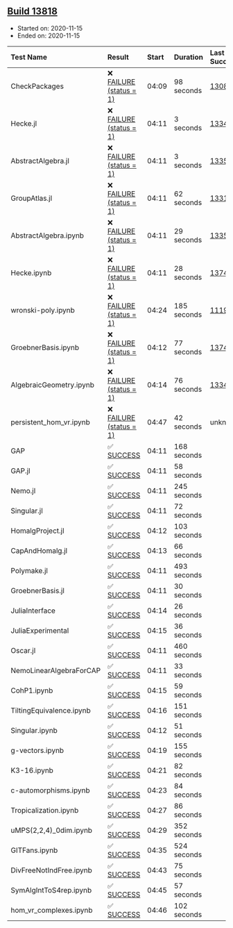 ## [Build 13818](https://oscarci.mathematik.uni-kl.de/job/oscar/13818/)

* Started on: 2020-11-15
* Ended on: 2020-11-15

| Test Name    | Result | Start | Duration | Last Success | First Failure |
|:-------------|:-------|:------|:---------|:-------------|:--------------|
| CheckPackages | ❌ [FAILURE (status = 1)](https://oscarci.mathematik.uni-kl.de/job/oscar/13818/artifact/logs/build-13818/CheckPackages.log) | 04:09 | 98 seconds | [13085](https://oscarci.mathematik.uni-kl.de/job/oscar/13085/) | [13086](https://oscarci.mathematik.uni-kl.de/job/oscar/13086/) |
| Hecke.jl | ❌ [FAILURE (status = 1)](https://oscarci.mathematik.uni-kl.de/job/oscar/13818/artifact/logs/build-13818/Hecke.jl.log) | 04:11 | 3 seconds | [13341](https://oscarci.mathematik.uni-kl.de/job/oscar/13341/) | [13342](https://oscarci.mathematik.uni-kl.de/job/oscar/13342/) |
| AbstractAlgebra.jl | ❌ [FAILURE (status = 1)](https://oscarci.mathematik.uni-kl.de/job/oscar/13818/artifact/logs/build-13818/AbstractAlgebra.jl.log) | 04:11 | 3 seconds | [13355](https://oscarci.mathematik.uni-kl.de/job/oscar/13355/) | [13356](https://oscarci.mathematik.uni-kl.de/job/oscar/13356/) |
| GroupAtlas.jl | ❌ [FAILURE (status = 1)](https://oscarci.mathematik.uni-kl.de/job/oscar/13818/artifact/logs/build-13818/GroupAtlas.jl.log) | 04:11 | 62 seconds | [13311](https://oscarci.mathematik.uni-kl.de/job/oscar/13311/) | [13312](https://oscarci.mathematik.uni-kl.de/job/oscar/13312/) |
| AbstractAlgebra.ipynb | ❌ [FAILURE (status = 1)](https://oscarci.mathematik.uni-kl.de/job/oscar/13818/artifact/logs/build-13818/AbstractAlgebra.ipynb.log) | 04:11 | 29 seconds | [13355](https://oscarci.mathematik.uni-kl.de/job/oscar/13355/) | [13356](https://oscarci.mathematik.uni-kl.de/job/oscar/13356/) |
| Hecke.ipynb | ❌ [FAILURE (status = 1)](https://oscarci.mathematik.uni-kl.de/job/oscar/13818/artifact/logs/build-13818/Hecke.ipynb.log) | 04:11 | 28 seconds | [13749](https://oscarci.mathematik.uni-kl.de/job/oscar/13749/) | [13750](https://oscarci.mathematik.uni-kl.de/job/oscar/13750/) |
| wronski-poly.ipynb | ❌ [FAILURE (status = 1)](https://oscarci.mathematik.uni-kl.de/job/oscar/13818/artifact/logs/build-13818/wronski-poly.ipynb.log) | 04:24 | 185 seconds | [11192](https://oscarci.mathematik.uni-kl.de/job/oscar/11192/) | [11193](https://oscarci.mathematik.uni-kl.de/job/oscar/11193/) |
| GroebnerBasis.ipynb | ❌ [FAILURE (status = 1)](https://oscarci.mathematik.uni-kl.de/job/oscar/13818/artifact/logs/build-13818/GroebnerBasis.ipynb.log) | 04:12 | 77 seconds | [13748](https://oscarci.mathematik.uni-kl.de/job/oscar/13748/) | [13749](https://oscarci.mathematik.uni-kl.de/job/oscar/13749/) |
| AlgebraicGeometry.ipynb | ❌ [FAILURE (status = 1)](https://oscarci.mathematik.uni-kl.de/job/oscar/13818/artifact/logs/build-13818/AlgebraicGeometry.ipynb.log) | 04:14 | 76 seconds | [13341](https://oscarci.mathematik.uni-kl.de/job/oscar/13341/) | [13342](https://oscarci.mathematik.uni-kl.de/job/oscar/13342/) |
| persistent_hom_vr.ipynb | ❌ [FAILURE (status = 1)](https://oscarci.mathematik.uni-kl.de/job/oscar/13818/artifact/logs/build-13818/persistent_hom_vr.ipynb.log) | 04:47 | 42 seconds | unknown | unknown |
| GAP | ✅ [SUCCESS](https://oscarci.mathematik.uni-kl.de/job/oscar/13818/artifact/logs/build-13818/GAP.log) | 04:11 | 168 seconds |  |  |
| GAP.jl | ✅ [SUCCESS](https://oscarci.mathematik.uni-kl.de/job/oscar/13818/artifact/logs/build-13818/GAP.jl.log) | 04:11 | 58 seconds |  |  |
| Nemo.jl | ✅ [SUCCESS](https://oscarci.mathematik.uni-kl.de/job/oscar/13818/artifact/logs/build-13818/Nemo.jl.log) | 04:11 | 245 seconds |  |  |
| Singular.jl | ✅ [SUCCESS](https://oscarci.mathematik.uni-kl.de/job/oscar/13818/artifact/logs/build-13818/Singular.jl.log) | 04:11 | 72 seconds |  |  |
| HomalgProject.jl | ✅ [SUCCESS](https://oscarci.mathematik.uni-kl.de/job/oscar/13818/artifact/logs/build-13818/HomalgProject.jl.log) | 04:12 | 103 seconds |  |  |
| CapAndHomalg.jl | ✅ [SUCCESS](https://oscarci.mathematik.uni-kl.de/job/oscar/13818/artifact/logs/build-13818/CapAndHomalg.jl.log) | 04:13 | 66 seconds |  |  |
| Polymake.jl | ✅ [SUCCESS](https://oscarci.mathematik.uni-kl.de/job/oscar/13818/artifact/logs/build-13818/Polymake.jl.log) | 04:11 | 493 seconds |  |  |
| GroebnerBasis.jl | ✅ [SUCCESS](https://oscarci.mathematik.uni-kl.de/job/oscar/13818/artifact/logs/build-13818/GroebnerBasis.jl.log) | 04:11 | 30 seconds |  |  |
| JuliaInterface | ✅ [SUCCESS](https://oscarci.mathematik.uni-kl.de/job/oscar/13818/artifact/logs/build-13818/JuliaInterface.log) | 04:14 | 26 seconds |  |  |
| JuliaExperimental | ✅ [SUCCESS](https://oscarci.mathematik.uni-kl.de/job/oscar/13818/artifact/logs/build-13818/JuliaExperimental.log) | 04:15 | 36 seconds |  |  |
| Oscar.jl | ✅ [SUCCESS](https://oscarci.mathematik.uni-kl.de/job/oscar/13818/artifact/logs/build-13818/Oscar.jl.log) | 04:11 | 460 seconds |  |  |
| NemoLinearAlgebraForCAP | ✅ [SUCCESS](https://oscarci.mathematik.uni-kl.de/job/oscar/13818/artifact/logs/build-13818/NemoLinearAlgebraForCAP.log) | 04:11 | 33 seconds |  |  |
| CohP1.ipynb | ✅ [SUCCESS](https://oscarci.mathematik.uni-kl.de/job/oscar/13818/artifact/logs/build-13818/CohP1.ipynb.log) | 04:15 | 59 seconds |  |  |
| TiltingEquivalence.ipynb | ✅ [SUCCESS](https://oscarci.mathematik.uni-kl.de/job/oscar/13818/artifact/logs/build-13818/TiltingEquivalence.ipynb.log) | 04:16 | 151 seconds |  |  |
| Singular.ipynb | ✅ [SUCCESS](https://oscarci.mathematik.uni-kl.de/job/oscar/13818/artifact/logs/build-13818/Singular.ipynb.log) | 04:12 | 51 seconds |  |  |
| g-vectors.ipynb | ✅ [SUCCESS](https://oscarci.mathematik.uni-kl.de/job/oscar/13818/artifact/logs/build-13818/g-vectors.ipynb.log) | 04:19 | 155 seconds |  |  |
| K3-16.ipynb | ✅ [SUCCESS](https://oscarci.mathematik.uni-kl.de/job/oscar/13818/artifact/logs/build-13818/K3-16.ipynb.log) | 04:21 | 82 seconds |  |  |
| c-automorphisms.ipynb | ✅ [SUCCESS](https://oscarci.mathematik.uni-kl.de/job/oscar/13818/artifact/logs/build-13818/c-automorphisms.ipynb.log) | 04:23 | 84 seconds |  |  |
| Tropicalization.ipynb | ✅ [SUCCESS](https://oscarci.mathematik.uni-kl.de/job/oscar/13818/artifact/logs/build-13818/Tropicalization.ipynb.log) | 04:27 | 86 seconds |  |  |
| uMPS(2,2,4)_0dim.ipynb | ✅ [SUCCESS](https://oscarci.mathematik.uni-kl.de/job/oscar/13818/artifact/logs/build-13818/uMPS-2-2-4-_0dim.ipynb.log) | 04:29 | 352 seconds |  |  |
| GITFans.ipynb | ✅ [SUCCESS](https://oscarci.mathematik.uni-kl.de/job/oscar/13818/artifact/logs/build-13818/GITFans.ipynb.log) | 04:35 | 524 seconds |  |  |
| DivFreeNotIndFree.ipynb | ✅ [SUCCESS](https://oscarci.mathematik.uni-kl.de/job/oscar/13818/artifact/logs/build-13818/DivFreeNotIndFree.ipynb.log) | 04:43 | 75 seconds |  |  |
| SymAlgIntToS4rep.ipynb | ✅ [SUCCESS](https://oscarci.mathematik.uni-kl.de/job/oscar/13818/artifact/logs/build-13818/SymAlgIntToS4rep.ipynb.log) | 04:45 | 57 seconds |  |  |
| hom_vr_complexes.ipynb | ✅ [SUCCESS](https://oscarci.mathematik.uni-kl.de/job/oscar/13818/artifact/logs/build-13818/hom_vr_complexes.ipynb.log) | 04:46 | 102 seconds |  |  |
